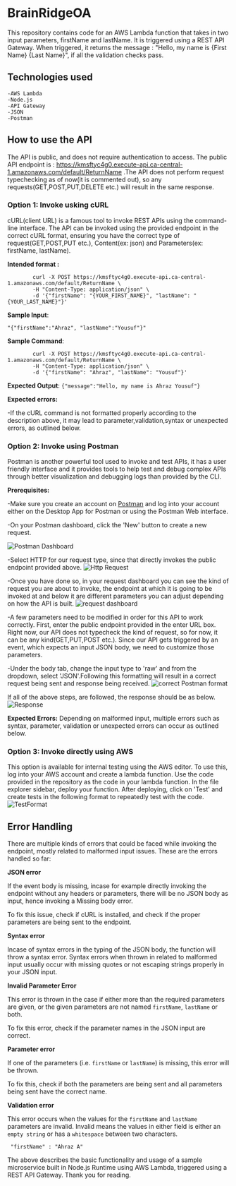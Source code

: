  # BrainRidgeOA 
This repository contains code for an AWS Lambda function that takes in two input parameters, firstName and lastName. It is triggered using a REST API Gateway. When triggered, it returns the message : "Hello, my name is {First Name}  {Last Name}", if all the validation checks pass.

## Technologies used
    -AWS Lambda
    -Node.js
    -API Gateway
    -JSON
    -Postman

## How to use the API

The API is public, and does not require authentication to access. 
The public API endpoint is : https://kmsftyc4g0.execute-api.ca-central-1.amazonaws.com/default/ReturnName
.The API does not perform request typechecking as of now(it is commented out), so any requests(GET,POST,PUT,DELETE etc.) will result in the same response.

### Option 1: Invoke usking cURL
cURL(client URL) is a famous tool to invoke REST APIs using the command-line interface. The API can be 
    invoked using the provided endpoint in the correct cURL format, ensuring you have the correct type of request(GET,POST,PUT etc.), Content(ex: json) and Parameters(ex: firstName, lastName).
    
**Intended format :**

            curl -X POST https://kmsftyc4g0.execute-api.ca-central-1.amazonaws.com/default/ReturnName \
            -H "Content-Type: application/json" \
            -d '{"firstName": "{YOUR_FIRST_NAME}", "lastName": "{YOUR_LAST_NAME}"}'
    

**Sample Input**:

 ```"{"firstName":"Ahraz", "lastName":"Yousuf"}"```
 
__Sample Command__:

            curl -X POST https://kmsftyc4g0.execute-api.ca-central-1.amazonaws.com/default/ReturnName \
            -H "Content-Type: application/json" \
            -d '{"firstName": "Ahraz", "lastName": "Yousuf"}'
            
**Expected Output**:
```{"message":"Hello, my name is Ahraz Yousuf"}```

**Expected errors:**

-If the cURL command is not formatted properly according to the description above, it may lead to parameter,validation,syntax or unexpected errors, as outlined below.

### Option 2: Invoke using Postman

Postman is another powerful tool used to invoke and test APIs, it has a user friendly interface and it provides tools to help test and debug complex APIs through better visualization and debugging logs than provided by the CLI.

**Prerequisites:**

-Make sure you create an account on [Postman](https://www.postman.com) and log into your account either on the Desktop App for Postman or using the Postman Web interface.

-On your Postman dashboard, click the 'New' button to create a new request.

![Postman Dashboard](https://i.postimg.cc/qgfCD4Zn/temp-Image-Sx-CQNq.avif)

-Select HTTP for our request type, since that directly invokes the public endpoint provided above.
![Http Request](https://i.postimg.cc/N01YRYRS/temp-Imagevq-FPDq.avif)

-Once you have done so, in your request dashboard you can see the kind of request you are about to invoke, the endpoint at which it is going to be invoked at and below it are different parameters you can adjust depending on how the API is built.
![request dashboard](https://i.postimg.cc/PfMW2wtr/temp-Image-HVRi-RH.avif)

-A few parameters need to be modified in order for this API to work correctly. First, enter the public endpoint provided in the enter URL box. Right now, our API does not typecheck the kind of request, so for now, it can be any kind(GET,PUT,POST etc.). Since our API gets triggered by an event, which expects an input JSON body, we need to customize those parameters.

-Under the body tab, change the input type to 'raw' and from the dropdown, select 'JSON'.Following this formatting will result in a correct request being sent and response being received. ![correct Postman format](https://i.postimg.cc/zBwqn5Y3/temp-Image-Ux9kb8.avif)

If all of the above steps, are followed, the response should be as below.
![Response](https://i.postimg.cc/bvT6bFFp/temp-Imagevn-CFCk.avif)

**Expected Errors:**
Depending on malformed input, multiple errors such as syntax, parameter, validation or unexpected errors can occur as outlined below.


### Option 3: Invoke directly using AWS

This option is available for internal testing using the AWS editor. To use this, log into your AWS account and create a lambda function. Use the code provided in the repository as the code in your lambda function. In the file explorer sidebar, deploy your function. After deploying, click on 'Test' and create tests in the following format to repeatedly test with the code.
![TestFormat](https://i.postimg.cc/9FxCLB8p/temp-Image5c-Oh4-Z.avif)

## Error Handling

There are multiple kinds of errors that could be faced while invoking the endpoint, mostly related to malformed input issues. These are the errors handled so far:

**JSON error**

If the event body is missing, incase for example directly invoking the endpoint without any headers or parameters, there will be no JSON body as input, hence invoking a Missing body error.

To fix this issue, check if cURL is installed, and check if the proper parameters are being sent to the endpoint.

**Syntax error**

Incase of syntax errors in the typing of the JSON body, the function will throw a syntax error. Syntax errors when thrown in related to malformed input usually occur with missing quotes or not escaping strings properly in your JSON input.

**Invalid Parameter Error**

This error is thrown in the case if either more than the required parameters are given, or the given parameters are not named ```firstName```, ```lastName``` or both. 

To fix this error, check if the parameter names in the JSON input are correct.

**Parameter error**

If one of the parameters (i.e. ```firstName``` or ```lastName```) is missing, this error will be thrown. 

To fix this, check if both the parameters are being sent and all parameters being sent have the correct name.

**Validation error**

This error occurs when the values for the ```firstName``` and ```lastName``` parameters are invalid. Invalid means the values in either field is either an ```empty string``` or has a ```whitespace``` between two characters.

``` "firstName" : "Ahraz A"```



The above describes the basic functionality and usage of a sample microservice built in Node.js Runtime using AWS Lambda, triggered using a REST API Gateway.
Thank you for reading.